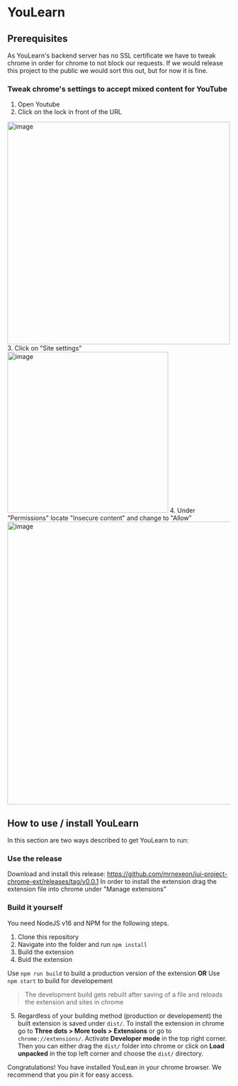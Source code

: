 # YouLearn

## Prerequisites
As YouLearn's backend server has no SSL certificate we have to tweak chrome in order for chrome to not block our requests. If we would release this project to the public we would sort this out, but for now it is fine.

### Tweak chrome's settings to accept mixed content for YouTube
1. Open Youtube
2. Click on the lock in front of the URL
<img width="502" alt="image" src="https://user-images.githubusercontent.com/53370847/180845576-2738b82e-2b34-4547-bde0-871ca67c579b.png">
3. Click on "Site settings"
<img width="363" alt="image" src="https://user-images.githubusercontent.com/53370847/180845679-183c983d-ceeb-4af3-96b7-b811907808bc.png">
4. Under "Permissions" locate "Insecure content" and change to "Allow"
<img width="638" alt="image" src="https://user-images.githubusercontent.com/53370847/180845834-ba93a318-76bc-4872-9c3b-37f6b558e8e4.png">

## How to use / install YouLearn
In this section are two ways described to get YouLearn to run:

### Use the release
Download and install this release: https://github.com/mrnexeon/iui-project-chrome-ext/releases/tag/v0.0.1
In order to install the extension drag the extension file into chrome under "Manage extensions"

### Build it yourself
You need NodeJS v16 and NPM for the following steps.
1. Clone this repository
2. Navigate into the folder and run `npm install`
3. Build the extension
4. Buid the extension

Use `npm run build` to build a production version of the extension **OR**
Use `npm start` to build for developement
> The development build gets rebuilt after saving of a file and reloads the extension and sites in chrome

5. Regardless of your building method (production or developement) the built extension is saved under `dist/`. To install the extension in chrome go to **Three dots > More tools > Extensions** or go to `chrome://extensions/`. Activate **Developer mode** in the top right corner. Then you can either drag the `dist/` folder into chrome or click on **Load unpacked** in the top left corner and choose the `dist/` directory.
  
  Congratulations! You have installed YouLean in your chrome browser. We recommend that you pin it for easy access.
